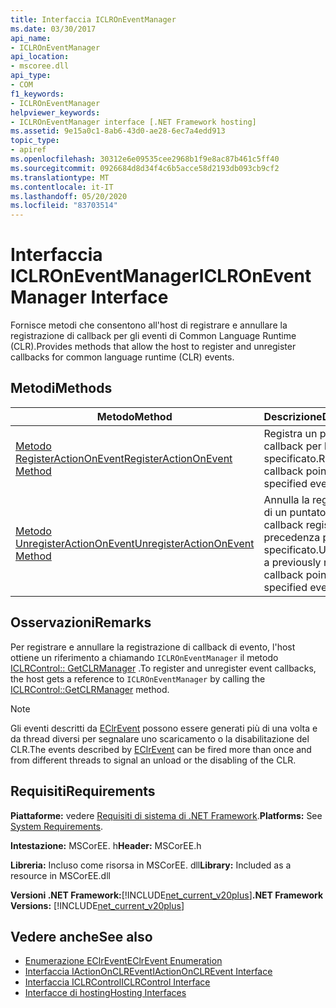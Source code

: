 ```yaml
---
title: Interfaccia ICLROnEventManager
ms.date: 03/30/2017
api_name:
- ICLROnEventManager
api_location:
- mscoree.dll
api_type:
- COM
f1_keywords:
- ICLROnEventManager
helpviewer_keywords:
- ICLROnEventManager interface [.NET Framework hosting]
ms.assetid: 9e15a0c1-8ab6-43d0-ae28-6ec7a4edd913
topic_type:
- apiref
ms.openlocfilehash: 30312e6e09535cee2968b1f9e8ac87b461c5ff40
ms.sourcegitcommit: 0926684d8d34f4c6b5acce58d2193db093cb9cf2
ms.translationtype: MT
ms.contentlocale: it-IT
ms.lasthandoff: 05/20/2020
ms.locfileid: "83703514"
---
```

# <a name="iclroneventmanager-interface"></a><span data-ttu-id="fec5c-102">Interfaccia ICLROnEventManager</span><span class="sxs-lookup"><span data-stu-id="fec5c-102">ICLROnEventManager Interface</span></span>
<span data-ttu-id="fec5c-103">Fornisce metodi che consentono all'host di registrare e annullare la registrazione di callback per gli eventi di Common Language Runtime (CLR).</span><span class="sxs-lookup"><span data-stu-id="fec5c-103">Provides methods that allow the host to register and unregister callbacks for common language runtime (CLR) events.</span></span>  
  
## <a name="methods"></a><span data-ttu-id="fec5c-104">Metodi</span><span class="sxs-lookup"><span data-stu-id="fec5c-104">Methods</span></span>  
  
|<span data-ttu-id="fec5c-105">Metodo</span><span class="sxs-lookup"><span data-stu-id="fec5c-105">Method</span></span>|<span data-ttu-id="fec5c-106">Descrizione</span><span class="sxs-lookup"><span data-stu-id="fec5c-106">Description</span></span>|  
|------------|-----------------|  
|[<span data-ttu-id="fec5c-107">Metodo RegisterActionOnEvent</span><span class="sxs-lookup"><span data-stu-id="fec5c-107">RegisterActionOnEvent Method</span></span>](iclroneventmanager-registeractiononevent-method.md)|<span data-ttu-id="fec5c-108">Registra un puntatore di callback per l'evento specificato.</span><span class="sxs-lookup"><span data-stu-id="fec5c-108">Registers a callback pointer for the specified event.</span></span>|  
|[<span data-ttu-id="fec5c-109">Metodo UnregisterActionOnEvent</span><span class="sxs-lookup"><span data-stu-id="fec5c-109">UnregisterActionOnEvent Method</span></span>](iclroneventmanager-unregisteractiononevent-method.md)|<span data-ttu-id="fec5c-110">Annulla la registrazione di un puntatore di callback registrato in precedenza per l'evento specificato.</span><span class="sxs-lookup"><span data-stu-id="fec5c-110">Unregisters a previously registered callback pointer for the specified event.</span></span>|  
  
## <a name="remarks"></a><span data-ttu-id="fec5c-111">Osservazioni</span><span class="sxs-lookup"><span data-stu-id="fec5c-111">Remarks</span></span>  
 <span data-ttu-id="fec5c-112">Per registrare e annullare la registrazione di callback di evento, l'host ottiene un riferimento a chiamando `ICLROnEventManager` il metodo [ICLRControl:: GetCLRManager](iclrcontrol-getclrmanager-method.md) .</span><span class="sxs-lookup"><span data-stu-id="fec5c-112">To register and unregister event callbacks, the host gets a reference to `ICLROnEventManager` by calling the [ICLRControl::GetCLRManager](iclrcontrol-getclrmanager-method.md) method.</span></span>  
  
> [!NOTE]
> <span data-ttu-id="fec5c-113">Gli eventi descritti da [EClrEvent](eclrevent-enumeration.md) possono essere generati più di una volta e da thread diversi per segnalare uno scaricamento o la disabilitazione del CLR.</span><span class="sxs-lookup"><span data-stu-id="fec5c-113">The events described by [EClrEvent](eclrevent-enumeration.md) can be fired more than once and from different threads to signal an unload or the disabling of the CLR.</span></span>  
  
## <a name="requirements"></a><span data-ttu-id="fec5c-114">Requisiti</span><span class="sxs-lookup"><span data-stu-id="fec5c-114">Requirements</span></span>  
 <span data-ttu-id="fec5c-115">**Piattaforme:** vedere [Requisiti di sistema di .NET Framework](../../get-started/system-requirements.md).</span><span class="sxs-lookup"><span data-stu-id="fec5c-115">**Platforms:** See [System Requirements](../../get-started/system-requirements.md).</span></span>  
  
 <span data-ttu-id="fec5c-116">**Intestazione:** MSCorEE. h</span><span class="sxs-lookup"><span data-stu-id="fec5c-116">**Header:** MSCorEE.h</span></span>  
  
 <span data-ttu-id="fec5c-117">**Libreria:** Incluso come risorsa in MSCorEE. dll</span><span class="sxs-lookup"><span data-stu-id="fec5c-117">**Library:** Included as a resource in MSCorEE.dll</span></span>  
  
 <span data-ttu-id="fec5c-118">**Versioni .NET Framework:**[!INCLUDE[net_current_v20plus](../../../../includes/net-current-v20plus-md.md)]</span><span class="sxs-lookup"><span data-stu-id="fec5c-118">**.NET Framework Versions:** [!INCLUDE[net_current_v20plus](../../../../includes/net-current-v20plus-md.md)]</span></span>  
  
## <a name="see-also"></a><span data-ttu-id="fec5c-119">Vedere anche</span><span class="sxs-lookup"><span data-stu-id="fec5c-119">See also</span></span>

- [<span data-ttu-id="fec5c-120">Enumerazione EClrEvent</span><span class="sxs-lookup"><span data-stu-id="fec5c-120">EClrEvent Enumeration</span></span>](eclrevent-enumeration.md)
- [<span data-ttu-id="fec5c-121">Interfaccia IActionOnCLREvent</span><span class="sxs-lookup"><span data-stu-id="fec5c-121">IActionOnCLREvent Interface</span></span>](iactiononclrevent-interface.md)
- [<span data-ttu-id="fec5c-122">Interfaccia ICLRControl</span><span class="sxs-lookup"><span data-stu-id="fec5c-122">ICLRControl Interface</span></span>](iclrcontrol-interface.md)
- [<span data-ttu-id="fec5c-123">Interfacce di hosting</span><span class="sxs-lookup"><span data-stu-id="fec5c-123">Hosting Interfaces</span></span>](hosting-interfaces.md)
